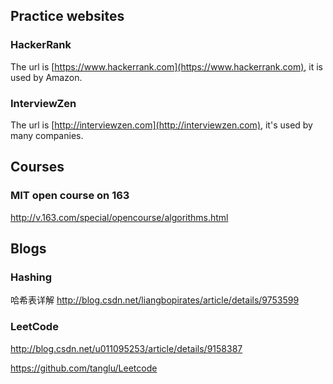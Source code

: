 ## Practice websites

### HackerRank

The url is [https://www.hackerrank.com](https://www.hackerrank.com), it is used by Amazon.

### InterviewZen

The url is [http://interviewzen.com](http://interviewzen.com), it's used by many companies.

## Courses

### MIT open course on 163

http://v.163.com/special/opencourse/algorithms.html

## Blogs

### Hashing

哈希表详解
http://blog.csdn.net/liangbopirates/article/details/9753599

### LeetCode

http://blog.csdn.net/u011095253/article/details/9158387

https://github.com/tanglu/Leetcode